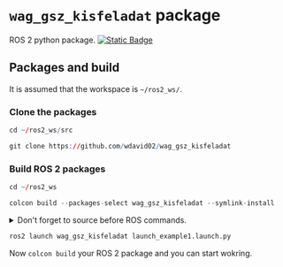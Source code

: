 # `wag_gsz_kisfeladat` package
ROS 2 python package.  [![Static Badge](https://img.shields.io/badge/ROS_2-Humble-34aec5)](https://docs.ros.org/en/humble/)
## Packages and build

It is assumed that the workspace is `~/ros2_ws/`.

### Clone the packages
``` r
cd ~/ros2_ws/src
```
``` r
git clone https://github.com/wdavid02/wag_gsz_kisfeladat
```

### Build ROS 2 packages
``` r
cd ~/ros2_ws
```
``` r
colcon build --packages-select wag_gsz_kisfeladat --symlink-install
```

<details>
<summary> Don't forget to source before ROS commands.</summary>

``` bash
source ~/ros2_ws/install/setup.bash
```
</details>

``` r
ros2 launch wag_gsz_kisfeladat launch_example1.launch.py
```
Now `colcon build` your ROS 2 package and you can start wokring.
